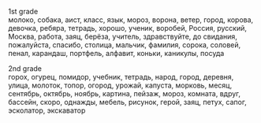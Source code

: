 1st grade \
молоко, собака, аист, класс, язык, мороз, ворона, ветер, город, корова, девочка, ребяра, тетрадь, хорошо, ученик, воробей, Россия, русский, Москва, работа, заяц, берёза, учитель, здравствуйте, до свидания, пожалуйста, спасибо, столица, мальчик, фамилия, сорока, соловей, пенал, карандаш, портфель, алфавит, коньки, каникулы, посуда

2nd grade \
горох, огурец, помидор, учебник, тетрадь, народ, город, деревня, улица, молоток, топор, огород, урожай, капуста, морковь, месяц, сентябрь, октябрь, ноябрь, картина, пейзаж, мороз, комната, вдруг, бассейн, скоро, однажды, мебель, рисунок, герой, заяц, петух, сапог, эсколатор, экскаватор
